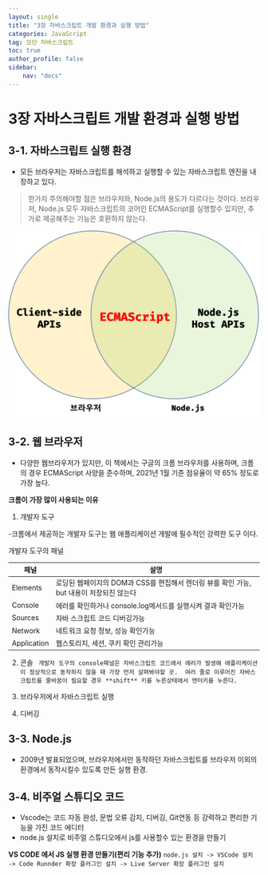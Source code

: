 ```yaml
---
layout: single
title: "3장 자바스크립트 개발 환경과 실행 방법"
categories: JavaScript
tag: 모던 자바스크립트
toc: true
author_profile: false
sidebar: 
    nav: "docs"
---
```

# 3장 자바스크립트 개발 환경과 실행 방법

## 3-1. 자바스크립트 실행 환경
- 모든 브라우저는 자바스크립트를 해석하고 실행할 수 있는 자바스크립트 엔진을 내장하고 있다. 
> 한가지 주의해야할 점은 브라우저와, Node.js의 용도가 다르다는 것이다. 
브라우저, Node.js 모두 자바스크립트의 코어인 ECMAScript를 실행할수 있지만, 추가로 제공해주는 기능은 호환하지 않는다.

<p align ="cnenter"><img src ="https://github.com/jindream6128/jindream6128.github.io/blob/main/_images/%EB%B8%8C%EB%9D%BC%EC%9A%B0%EC%A0%80node.jpg?raw=true"></p>

## 3-2. 웹 브라우저
- 다양한 웹브라우저가 있지만, 이 책에서는 구글의 크롬 브라우저를 사용하며, 크롬의 경우 ECMAScript 사양을 준수하며, 2021년 1월 기준 점유율이 약 65% 정도로 가장 높다. 

**크롬이 가장 많이 사용되는 이유**
1. 개발자 도구

-크롬에서 제공하는 개발자 도구는 웹 애플리케이션 개발에 필수적인 강력한 도구 이다.

개발자 도구의 패널

| 패널 | 설명 |
|----|---|
| Elements | 로딩된 웹페이지의 DOM과 CSS를 편집해서 렌더링 뷰를 확인 가능, but 내용이 저장되진 않는다 |
| Console | 에러를 확인하거나 console.log메서드를 실행시켜 결과 확인가능 |
| Sources | 자바 스크립트 코드 디버깅가능 |
| Network | 네트워크 요청 정보, 성능 확인가능 |
| Application | 웹스토리지, 세션, 쿠키 확인 관리가능 |

2. 콘솔
` 개발자 도구의 console패널은 자바스크립트 코드에서 에러가 발생해 애플리케이션이 정상적으로 동작하지 않을 때 가장 먼저 살펴봐야할 곳. 
여러 줄로 이루어진 자바스크립트를 줄바꿈이 필요할 경우 **shift** 키를 누른상태에서 엔터키를 누른다.`

3. 브라우저에서 자바스크립트 실행

4. 디버깅

## 3-3. Node.js

- 2009년 발표되었으며, 브라우저에서만 동작하던 자바스크립트를 브라우저 이외의 환경에서 동작시킬수 있도록 만든 실행 환경.

## 3-4. 비주얼 스튜디오 코드 

- Vscode는 코드 자동 완성, 문법 오류 감지, 디버깅, Git연동 등 강력하고 편리한 기능을 가진 코드 에디터 
- node.js 설치로 비주얼 스튜디오에서 js를 사용할수 있는 환경을 만들기

**VS CODE 에서 JS 실행 환경 만들기(편리 기능 추가)**
`node.js 설치 -> VSCode 설치 -> Code Runnder 확장 플러그인 설치 -> Live Server 확장 플러그인 설치`